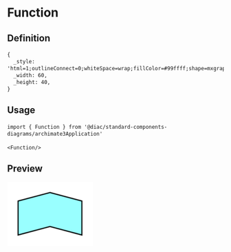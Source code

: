 # Function

## Definition

```
{
  _style: 'html=1;outlineConnect=0;whiteSpace=wrap;fillColor=#99ffff;shape=mxgraph.archimate3.function;',
  _width: 60,
  _height: 40,
}
```

## Usage

```
import { Function } from '@diac/standard-components-diagrams/archimate3Application'

<Function/>
```

## Preview

<img src="./function.png" width="200"/>
